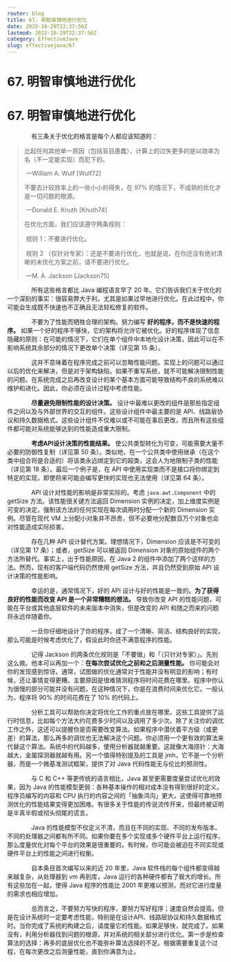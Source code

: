 ```yaml
---
router: blog
title: 67. 明智审慎地进行优化
date: 2022-10-29T22:37:56Z
lastmod: 2022-10-29T22:37:56Z
category: EffectiveJava
slug: effectivejava/67
---
```


# 67. 明智审慎地进行优化

# 67. 明智审慎地进行优化

　　　　有三条关于优化的格言是每个人都应该知道的：

> 比起任何其他单一原因（包括盲目愚蠢），计算上的过失更多的是以效率为名（不一定能实现）而犯下的。
>
> ​                                                                                                                                              —William A. Wulf [Wulf72]
>
> 不要去计较效率上的一些小小的得失，在 97% 的情况下，不成熟的优化才是一切问题的根源。
>
> ​                                                                                                                                             —Donald E. Knuth [Knuth74]
>
> 在优化方面，我们应该遵守两条规则：
>
> ​        规则 1：不要进行优化。
>
> ​        规则 2 （仅针对专家）：还是不要进行优化，也就是说，在你还没有绝对清晰的未优化方案之前，请不要进行优化。
>
> ​                                                                                                                                             —M. A. Jackson [Jackson75]

　　　　所有这些格言都比 Java 编程语言早了 20 年。它们告诉我们关于优化的一个深刻的事实：很容易弊大于利，尤其是如果过早地进行优化。在此过程中，你可能会生成既不快速也不正确且无法轻松修复的软件。

　　　　不要为了性能而牺牲合理的架构。努力编写 **好的程序，而不是快速的程序。**  如果一个好的程序不够快，它的架构将允许它被优化。好的程序体现了信息隐藏的原则：在可能的情况下，它们在单个组件中本地化设计决策，因此可以在不影响系统其余部分的情况下更改单个决策（详见第 15 条）。

　　　　这并不意味着在程序完成之前可以忽略性能问题。实现上的问题可以通过以后的优化来解决，但是对于架构缺陷，如果不重写系统，就不可能解决限制性能的问题。在系统完成之后再改变设计的某个基本方面可能导致结构不良的系统难以维护和进化。因此，你必须在设计过程中考虑性能。

　　　　**尽量避免限制性能的设计决策。**  设计中最难以更改的组件是那些指定组件之间以及与外部世界的交互的组件。这些设计组件中最主要的是 API、线路层协议和持久数据格式。这些设计组件不仅难以或不可能在事后更改，而且所有这些组件都可能对系统能够达到的性能造成重大限制。

　　　　**考虑API设计决策的性能结果。**  使公共类型转化为可变，可能需要大量不必要的防御性复制（详见第 50 条）。类似地，在一个公共类中使用继承（在这个类中组合将是合适的）将该类永远绑定到它的超类，这会人为地限制子类的性能（详见第 18 条）。最后一个例子是，在 API 中使用实现类而不是接口将你绑定到特定的实现，即使将来可能会编写更快的实现也无法使用（详见第 64 条）。

　　　　API 设计对性能的影响是非常实际的。考虑 `java.awt.Component` 中的 getSize 方法。该性能很关键方法返回 Dimension 实例的决定，加上维度实例是可变的决定，强制该方法的任何实现在每次调用时分配一个新的 Dimension 实例。尽管在现代 VM 上分配小对象并不昂贵，但不必要地分配数百万个对象也会对性能造成实际损害。

　　　　存在几种 API 设计替代方案。理想情况下，Dimension 应该是不可变的（详见第 17 条）；或者，getSize 可以被返回 Dimension 对象的原始组件的两个方法所替代。事实上，出于性能原因，在 Java 2 的组件中添加了两个这样的方法。然而，现有的客户端代码仍然使用 getSize 方法，并且仍然受到原始 API 设计决策的性能影响。

　　　　幸运的是，通常情况下，好的 API 设计与好的性能是一致的。**为了获得良好的性能而改变 API 是一个非常糟糕的想法。**  导致你改变 API 的性能问题，可能在平台或其他底层软件的未来版本中消失，但是改变的 API 和随之而来的问题将永远伴随着你。

　　　　一旦你仔细地设计了你的程序，成了一个清晰、简洁、结构良好的实现，那么可能是时候考虑优化了，假设此时你还不满意程序的性能。

　　　　记得 Jackson 的两条优化规则是「不要做」和「（只针对专家）」。先别这么做。他本可以再加一个：**在每次尝试优化之前和之后测量性能。**  你可能会对你的发现感到惊讶。通常，试图做的优化通常对于性能并没有明显的影响；有时候，还让事情变得更糟。主要原因是很难猜测程序将时间花费在哪里。程序中你认为很慢的部分可能并没有问题，在这种情况下，你是在浪费时间来优化它。一般认为，程序将 90% 的时间花费在了 10% 的代码上。

　　　　分析工具可以帮助你决定将优化工作的重点放在哪里。这些工具提供了运行时信息，比如每个方法大约花费多少时间以及调用了多少次。除了关注你的调优工作之外，这还可以提醒你是否需要改变算法。如果程序中潜伏着平方级（或更差）的算法，那么再多的调优也无法解决这个问题。你必须用一个更有效的算法来代替这个算法。系统中的代码越多，使用分析器就越重要。这就像大海捞针：大海越大，金属探测器就越有用。另一个值得特别提及的工具是 jmh，它不是一个分析器，而是一个微基准测试框架，提供了对 Java 代码性能无与伦比的预测性。

　　　　与 C 和 C++ 等更传统的语言相比，Java 甚至更需要度量尝试优化的效果，因为 Java 的性能模型更弱：各种基本操作的相对成本没有得到很好的定义。程序员编写的内容和 CPU 执行的内容之间的「抽象鸿沟」更大，这使得可靠地预测优化的性能结果变得更加困难。有很多关于性能的传说流传开来，但最终被证明是半真半假或彻头彻尾的谎言。

　　　　Java 的性能模型不仅定义不清，而且在不同的实现、不同的发布版本、不同的处理器之间都有所不同。如果你要在多个实现或多个硬件平台上运行程序，那么度量优化对每个平台的效果是很重要的。有时候，你可能会被迫在不同实现或硬件平台上的性能之间进行权衡。

　　　　自本条目首次编写以来的近 20 年里，Java 软件栈的每个组件都变得越来越复杂，从处理器到 vm 再到库，Java 运行的各种硬件都有了极大的增长。所有这些加在一起，使得 Java 程序的性能比 2001 年更难以预测，而对它进行度量的需求也相应增加。

　　　　总而言之，不要努力写快的程序，要努力写好程序；速度自然会提高。但是在设计系统时一定要考虑性能，特别是在设计API、线路层协议和持久数据格式时。当你完成了系统的构建之后，请度量它的性能。如果足够快，就完成了。如果没有，利用分析器找到问题的根源，并对系统的相关部分进行优化。第一步是检查算法的选择：再多的底层优化也不能弥补算法选择的不足。根据需要重复这个过程，在每次更改之后测量性能，直到你满意为止。
